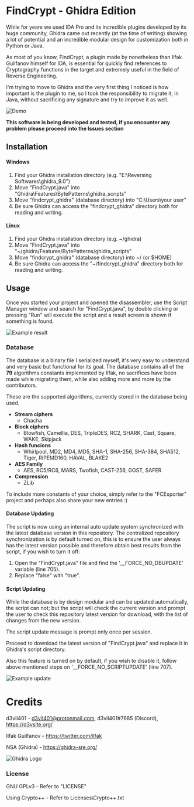 # FindCrypt - Ghidra Edition

While for years we used IDA Pro and its incredible plugins developed by its huge community, Ghidra came out recently (at the time of writing) showing a lot of potential and an incredible modular design for customization both in Python or Java.

As most of you know, FindCrypt, a plugin made by nonetheless than Ilfak Guilfanov himself for IDA, is essential for quickly find references to Cryptography functions in the target and extremely useful in the field of Reverse Engineering.

I'm trying to move to Ghidra and the very first thing I noticed is how important is the plugin to me, so I took the responsibility to migrate it, in Java, without sacrificing any signature and try to improve it as well.

![Demo](https://github.com/d3v1l401/FindCrypt-Ghidra/blob/master/Misc/demo.gif)

**This software is being developed and tested, if you encounter any problem please proceed into the Issues section**

## Installation

#### Windows

1. Find your Ghidra installation directory (e.g. "E:\Reversing Softwares\ghidra_9.0")
2. Move "FindCrypt.java" into "Ghidra\Features\BytePatterns\ghidra_scripts"
3. Move "findcrypt_ghidra" (database directory) into "C:\Users\your user\"
4. Be sure Ghidra can access the "findcrypt_ghidra" directory both for reading and writing.

#### Linux

1. Find your Ghidra installation directory (e.g. ~/ghidra)
2. Move "FindCrypt.java" into "~/ghidra/Features/BytePatterns/ghidra_scripts"
3. Move "findcrypt_ghidra" (database directory) into ~/ (or $HOME)
4. Be sure Ghidra can access the "~/findcrypt_ghidra" directory both for reading and writing.

## Usage

Once you started your project and opened the disassembler, use the Script Manager window and search for "FindCrypt.java",
by double clicking or pressing "Run" will execute the script and a result screen is shown if something is found.

![Example result](https://github.com/d3v1l401/FindCrypt-Ghidra/blob/master/Misc/resDemo.png)

### Database

The database is a binary file I serialized myself, it's very easy to understand and very basic but functional for its goal.
The database contains all of the **79** algorithms constants implemented by Ilfak, no sacrifices have been made while migrating them, while also adding more and more by the contributors.

These are the supported algorithms, currently stored in the database being used.

* **Stream ciphers** 
    * Chacha
* **Block ciphers**
    * Blowfish, Camellia, DES, TripleDES, RC2, SHARK, Cast, Square, WAKE, Skipjack 
* **Hash funcions** 
    * Whirlpool, MD2, MD4, MD5, SHA-1, SHA-256, SHA-384, SHA512, Tiger, RIPEMD160, HAVAL, BLAKE2
* **AES Family**
    * AES, RC5/RC6, MARS, Twofish, CAST-256, GOST, SAFER 
* **Compression** 
    * ZLib 

To include more constants of your choice, simply refer to the "FCExporter" project and perhaps also share your new entries :)

#### Database Updating

The script is now using an internal auto update system synchronized with the latest database version in this repository.
The centralized repository synchronization is by default turned on, this is to ensure the user always has the latest version possible
and therefore obtain best results from the script, if you wish to turn it off:

1. Open the "FindCrypt.java" file and find the '__FORCE_NO_DBUPDATE' variable (line 705).
2. Replace "false" with "true".

#### Script Updating

While the database is by design modular and can be updated automatically, the script can not; but the script will check the current version and prompt the user to check this repository latest version for download, with the list of changes from the new version.

The script update message is prompt only once per session.

Proceed to download the latest version of "FindCrypt.java" and replace it in Ghidra's script directory.

Also this feature is turned on by default, if you wish to disable it, follow above mentioned steps on '__FORCE_NO_SCRIPTUPDATE' (line 707).

![Example update](https://github.com/d3v1l401/FindCrypt-Ghidra/blob/master/Misc/updDemo.png)

# Credits
d3vil401 - d3vil401@protonmail.com, d3vil401#7685 (Discord), https://d3vsite.org/

Ilfak Guilfanov - https://twitter.com/ilfak

NSA (Ghidra) - https://ghidra-sre.org/

![Ghidra Logo](https://media.defense.gov/2019/Mar/05/2002096238/400/400/0/190503-D-IM742-3002.PNG)

### License

GNU GPLv3 - Refer to "LICENSE"

Using Crypto++ - Refer to Licenses\Crypto++.txt
